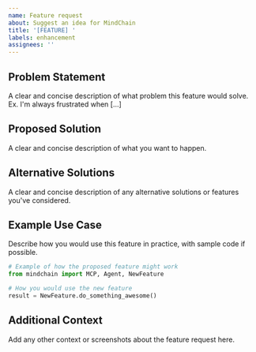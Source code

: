 ```yaml
---
name: Feature request
about: Suggest an idea for MindChain
title: '[FEATURE] '
labels: enhancement
assignees: ''
---
```


## Problem Statement
A clear and concise description of what problem this feature would solve. Ex. I'm always frustrated when [...]

## Proposed Solution
A clear and concise description of what you want to happen.

## Alternative Solutions
A clear and concise description of any alternative solutions or features you've considered.

## Example Use Case
Describe how you would use this feature in practice, with sample code if possible.

```python
# Example of how the proposed feature might work
from mindchain import MCP, Agent, NewFeature

# How you would use the new feature
result = NewFeature.do_something_awesome()
```

## Additional Context
Add any other context or screenshots about the feature request here.